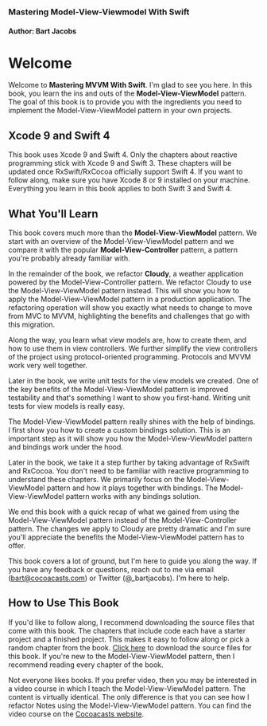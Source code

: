 ### Mastering Model-View-Viewmodel With Swift

#### Author: Bart Jacobs

# Welcome

Welcome to **Mastering MVVM With Swift**. I'm glad to see you here. In this book, you learn the ins and outs of the **Model-View-ViewModel** pattern. The goal of this book is to provide you with the ingredients you need to implement the Model-View-ViewModel pattern in your own projects.

## Xcode 9 and Swift 4

This book uses Xcode 9 and Swift 4. Only the chapters about reactive programming stick with Xcode 9 and Swift 3. These chapters will be updated once RxSwift/RxCocoa officially support Swift 4. If you want to follow along, make sure you have Xcode 8 or 9 installed on your machine. Everything you learn in this book applies to both Swift 3 and Swift 4.

## What You'll Learn

This book covers much more than the **Model-View-ViewModel** pattern. We start with an overview of the Model-View-ViewModel pattern and we compare it with the popular **Model-View-Controller** pattern, a pattern you're probably already familiar with.

In the remainder of the book, we refactor **Cloudy**, a weather application powered by the Model-View-Controller pattern. We refactor Cloudy to use the Model-View-ViewModel pattern instead. This will show you how to apply the Model-View-ViewModel pattern in a production application. The refactoring operation will show you exactly what needs to change to move from MVC to MVVM, highlighting the benefits and challenges that go with this migration.

Along the way, you learn what view models are, how to create them, and how to use them in view controllers. We further simplify the view controllers of the project using protocol-oriented programming. Protocols and MVVM work very well together.

Later in the book, we write unit tests for the view models we created. One of the key benefits of the Model-View-ViewModel pattern is improved testability and that's something I want to show you first-hand. Writing unit tests for view models is really easy.

The Model-View-ViewModel pattern really shines with the help of bindings. I first show you how to create a custom bindings solution. This is an important step as it will show you how the Model-View-ViewModel pattern and bindings work under the hood.

Later in the book, we take it a step further by taking advantage of RxSwift and RxCocoa. You don't need to be familiar with reactive programming to understand these chapters. We primarily focus on the Model-View-ViewModel pattern and how it plays together with bindings. The Model-View-ViewModel pattern works with any bindings solution.

We end this book with a quick recap of what we gained from using the Model-View-ViewModel pattern instead of the Model-View-Controller pattern. The changes we apply to Cloudy are pretty dramatic and I'm sure you'll appreciate the benefits the Model-View-ViewModel pattern has to offer.

This book covers a lot of ground, but I'm here to guide you along the way. If you have any feedback or questions, reach out to me via email (bart@cocoacasts.com) or Twitter (@_bartjacobs). I'm here to help.

## How to Use This Book

If you'd like to follow along, I recommend downloading the source files that come with this book. The chapters that include code each have a starter project and a finished project. This makes it easy to follow along or pick a random chapter from the book. [Click here](https://goo.gl/rf8J6b) to download the source files for this book. If you're new to the Model-View-ViewModel pattern, then I recommend reading every chapter of the book.

Not everyone likes books. If you prefer video, then you may be interested in a video course in which I teach the Model-View-ViewModel pattern. The content is virtually identical. The only difference is that you can see how I refactor Notes using the Model-View-ViewModel pattern. You can find the video course on the [Cocoacasts website](https://cocoacasts.com/mastering-model-view-viewmodel-with-swift-3/).
